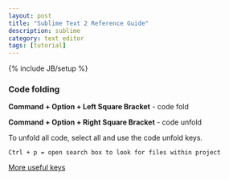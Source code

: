 ```yaml
---
layout: post
title: "Sublime Text 2 Reference Guide"
description: sublime
category: text editor
tags: [tutorial]
---
```

{% include JB/setup %}

### Code folding
**Command + Option + Left Square Bracket** - code fold

**Command + Option + Right Square Bracket** - code unfold

To unfold all code, select all and use the code unfold keys.

    Ctrl + p = open search box to look for files within project
[More useful keys](https://gist.github.com/1736542)